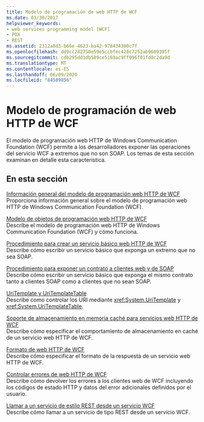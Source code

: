 ```yaml
---
title: Modelo de programación de web HTTP de WCF
ms.date: 03/30/2017
helpviewer_keywords:
- web services programming model [WCF]
- POX
- REST
ms.assetid: 2312a8d3-b66e-4623-ba42-978434300c7f
ms.openlocfilehash: dd9cc282750e59e5ccbfec428c7252ab9689395f
ms.sourcegitcommit: cdb295dd1db589ce5169ac9ff096f01fd0c2da9d
ms.translationtype: MT
ms.contentlocale: es-ES
ms.lasthandoff: 06/09/2020
ms.locfileid: "84589856"
---
```

# <a name="wcf-web-http-programming-model"></a>Modelo de programación de web HTTP de WCF
El modelo de programación web HTTP de Windows Communication Foundation (WCF) permite a los desarrolladores exponer las operaciones del servicio WCF a extremos que no son SOAP. Los temas de esta sección examinan en detalle esta característica.  
  
## <a name="in-this-section"></a>En esta sección  
 [Información general del modelo de programación web HTTP de WCF](wcf-web-http-programming-model-overview.md)  
 Proporciona información general sobre el modelo de programación web HTTP de Windows Communication Foundation (WCF).  
  
 [Modelo de objetos de programación web HTTP de WCF](wcf-web-http-programming-object-model.md)  
 Describe el modelo de programación web HTTP de Windows Communication Foundation (WCF) y cómo funciona.  
  
 [Procedimiento para crear un servicio básico web HTTP de WCF](how-to-create-a-basic-wcf-web-http-service.md)  
 Describe cómo escribir un servicio básico que exponga un extremo que no sea SOAP.  
  
 [Procedimiento para exponer un contrato a clientes web y de SOAP](how-to-expose-a-contract-to-soap-and-web-clients.md)  
 Describe cómo escribir un servicio básico que exponga el mismo contrato tanto a clientes SOAP como a clientes que no sean SOAP.  
  
 [UriTemplate y UriTemplateTable](uritemplate-and-uritemplatetable.md)  
 Describe como controlar los URI mediante <xref:System.UriTemplate> y <xref:System.UriTemplateTable>.  
  
 [Soporte de almacenamiento en memoria caché para servicios web HTTP de WCF](caching-support-for-wcf-web-http-services.md)  
 Describe cómo especificar el comportamiento de almacenamiento en caché de un servicio web HTTP de WCF.  
  
 [Formato de web HTTP de WCF](wcf-web-http-formatting.md)  
 Describe cómo especificar el formato de la respuesta de un servicio web HTTP de WCF.  
  
 [Controlar errores de web HTTP de WCF](wcf-web-http-error-handling.md)  
 Describe cómo devolver los errores a los clientes web de WCF incluyendo los códigos de estado HTTP y datos del error adicionales definidos por el usuario.  
  
 [Llamar a un servicio de estilo REST desde un servicio WCF](calling-a-rest-style-service-from-a-wcf-service.md)  
 Describe cómo llamar a un servicio de tipo REST desde un servicio WCF.
